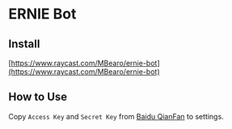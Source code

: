 # ERNIE Bot

## Install

[https://www.raycast.com/MBearo/ernie-bot](https://www.raycast.com/MBearo/ernie-bot)

## How to Use

Copy `Access Key` and `Secret Key` from [Baidu QianFan](https://console.bce.baidu.com/qianfan/ais/console/applicationConsole/application) to settings.
